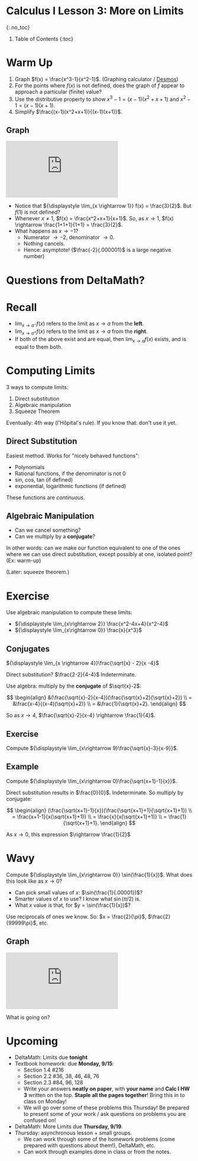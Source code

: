 # Calculus I Lesson 3: More on Limits
{:.no_toc}

1. Table of Contents
{:toc}

# Warm Up

1. Graph $f(x) = \frac{x^3-1}{x^2-1}$. (Graphing calculator / [Desmos](https://www.desmos.com/calculator))
2. For the points where $f(x)$ is not defined, does the graph of $f$ appear to approach a particular (finite) value?
3. Use the distributive property to show $x^3 - 1 = (x-1)(x^2+x+1)$ and $x^2 - 1 = (x-1)(x+1)$.
4. Simplify $\frac{(x-1)(x^2+x+1)}{(x-1)(x+1)}$.

## Graph

<div class="desmos-container">
<iframe src="https://www.desmos.com/calculator/rttwwnfnin?embed" style="border: 1px solid #ccc" frameborder=0></iframe>
</div>

* Notice that ${\displaystyle \lim_{x \rightarrow 1}} f(x) = \frac{3}{2}$. But $f(1)$ is not defined?
* Whenever $x \neq 1$, $f(x) = \frac{x^2+x+1}{x+1}$. So, as $x \rightarrow 1$, $f(x) \rightarrow \frac{1+1+1}{1+1} = \frac{3}{2}$.
* What happens as $x \rightarrow -1$?
  * Numerator $\rightarrow -2$, denominator $\rightarrow 0$.
  * Nothing cancels.
  * Hence: asymptote! ($\frac{-2}{.000001}$ is a large negative number)

# Questions from DeltaMath?

# Recall

* ${\displaystyle\lim_{x\rightarrow a^-}} f(x)$ refers to the limit as $x \rightarrow a$ from the **left**.
* ${\displaystyle\lim_{x\rightarrow a^+}} f(x)$ refers to the limit as $x \rightarrow a$ from the **right**.
* If both of the above exist and are equal, then ${\displaystyle \lim_{x\rightarrow a}}f(x)$ exists, and is equal to them both.

# Computing Limits

3 ways to compute limits:

1. Direct substitution
2. Algebraic manipulation
3. Squeeze Theorem

Eventually: 4th way (l'Hôpital's rule). If you know that: don't use it yet.

## Direct Substitution

Easiest method. Works for "nicely behaved functions":

* Polynomials
* Rational functions, if the denominator is not 0
* sin, cos, tan (if defined)
* exponential, logarithmic functions (if defined)

These functions are *continuous*.

## Algebraic Manipulation

* Can we cancel something?
* Can we multiply by a **conjugate**?

In other words: can we make our function equivalent to one of the ones where we can use direct substitution, except possibly at one, isolated point? (Ex: warm-up)

(Later: squeeze theorem.)

# Exercise

Use algebraic manipulation to compute these limits:

* ${\displaystyle \lim_{x\rightarrow 2}} \frac{x^2-4x+4}{x^2-4}$
* ${\displaystyle \lim_{x\rightarrow 0}} \frac{x}{x^3}$

## Conjugates

${\displaystyle \lim_{x \rightarrow 4}}\frac{\sqrt{x} - 2}{x -4}$

Direct substitution? $\frac{2-2}{4-4}$ Indeterminate.

Use algebra: multiply by the **conjugate** of $\sqrt{x}-2$:

$$
\begin{align}
&(\frac{\sqrt{x}-2}{x-4})(\frac{\sqrt{x}+2}{\sqrt{x}+2}) \\
= &\frac{x-4}{(x-4)(\sqrt{x}+2)} \\
= &\frac{1}{\sqrt{x}+2}.
\end{align}
$$

So as $x \rightarrow 4$, $\frac{\sqrt{x}-2}{x-4} \rightarrow \frac{1}{4}$.

## Exercise

Compute ${\displaystyle \lim_{x\rightarrow 9}\frac{\sqrt{x}-3}{x-9}}$.

## Example

Compute ${\displaystyle \lim_{x\rightarrow 0}\frac{\sqrt{x+1}-1}{x}}$.

Direct substitution results in $\frac{0}{0}$. Indeterminate. So multiply by conjugate:

$$
\begin{align}
(\frac{\sqrt{x+1}-1}{x})(\frac{\sqrt{x+1}+1}{\sqrt{x+1}+1}) \\
= \frac{x+1-1}{x(\sqrt{x+1}+1)} \\
= \frac{x}{x(\sqrt{x+1}+1)} \\
= \frac{1}{\sqrt{x+1}+1}.
\end{align}
$$

As $x \rightarrow 0$, this expression $\rightarrow \frac{1}{2}$

# Wavy

Compute ${\displaystyle \lim_{x\rightarrow 0}} \sin(\frac{1}{x})$. What does this look like as $x \rightarrow 0$?

* Can pick small values of $x$: $\sin(\frac{1}{.00001})$?
* Smarter values of $x$ to use? I know what $\sin(\pi/2)$ is.
* What $x$ value is that, for $y = \sin(\frac{1}{x})$?

Use reciprocals of ones we know. So: $x = \frac{2}{\pi}$, $\frac{2}{99999\pi}$, etc.

## Graph

<div class="desmos-container">
<iframe src="https://www.desmos.com/calculator/lxokjy0bdk?embed" style="border: 1px solid #ccc" frameborder=0></iframe>
</div>

What is going on?

# Upcoming

* DeltaMath: Limits due **tonight**
* Textbook homework: due **Monday, 9/15**:
  * Section 1.4 #216
  * Section 2.2 #36, 38, 46, 48, 76
  * Section 2.3 #84, 96, 128
  * Write your answers **neatly on paper**, with **your name** and **Calc I HW 3** written on the top. **Staple all the pages together**! Bring this in to class on Monday!
  * We will go over some of these problems this Thursday! Be prepared to present some of your work / ask questions on problems you are confused on!
* DeltaMath: More Limits due **Thursday, 9/19**.
* Thursday: asynchronous lesson + small groups.
  * We can work through some of the homework problems (come prepared with questions about them!), DeltaMath, etc.
  * Can work through examples done in class or from the notes.
